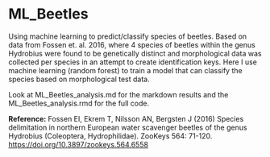 # ML_Beetles
Using machine learning to predict/classify species of beetles. Based on data from Fossen et. al. 2016, where 4 species of beetles within the genus Hydrobius were found to be genetically distinct and morphological data was collected per species in an attempt to create identification keys. Here I use machine learning (random forest) to train a model that can classify the species based on morphological test data.

Look at ML_Beetles_analysis.md for the markdown results and the ML_Beetles_analysis.rmd for the full code. 

**Reference:**
Fossen EI, Ekrem T, Nilsson AN, Bergsten J (2016) Species delimitation in northern European water scavenger beetles of the genus Hydrobius (Coleoptera, Hydrophilidae). ZooKeys 564: 71-120. https://doi.org/10.3897/zookeys.564.6558
